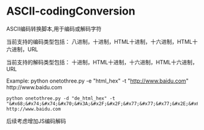 # ASCII-codingConversion
ASCII编码转换脚本,用于编码或解码字符

当前支持的编码类型包括：
    八进制，十进制，HTML十进制，十六进制，HTML十六进制，URL
    
当前支持的解码类型包括：
    十进制，HTML十进制，十六进制，HTML十六进制，URL

Example:
    python onetothree.py -e "html_hex" -t "http://www.baidu.com"
    &#x68;&#x74;&#x74;&#x70;&#x3A;&#x2F;&#x2F;&#x77;&#x77;&#x77;&#x2E;&#x62;&#x61;&#x69;&#x64;&#x75;&#x2E;&#x63;&#x6F;&#x6D;

    python onetothree.py -d "de_html_hex" -t "&#x68;&#x74;&#x74;&#x70;&#x3A;&#x2F;&#x2F;&#x77;&#x77;&#x77;&#x2E;&#x62;&#x61;&#x69;&#x64;&#x75;&#x2E;&#x63;&#x6F;&#x6D;"
    http://www.baidu.com
    
    
后续考虑增加JS编码解码

